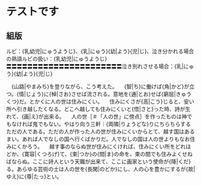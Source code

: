 # テストです
## 組版
ルビ：{乳幼児|にゅうようじ}、{乳|にゅう}{幼|よう}{児|じ}、泣き分かれる場合の熟語ルビの扱い：{乳幼児|にゅうようじ}  
〓〓〓〓〓〓〓〓〓〓〓〓〓〓〓〓〓〓〓〓〓〓泣き別れさせる場合：{乳|にゅう}{幼|よう}{児|じ}

　{山路|やまみち}を登りながら、こう考えた。
　{智|ち}に働けば{角|かど}が立つ。{情|じょう}に{棹|さお}させば流される。意地を{通|とお}せば{窮屈|きゅうくつ}だ。とかくに人の世は住みにくい。
　住みにくさが{高|こう}じると、安い所へ引き越したくなる。どこへ越しても住みにくいと{悟|さと}った時、詩が生れて、{画|え}が出来る。
　人の世［＃「人の世」に傍点］を作ったものは神でもなければ鬼でもない。やはり向う三軒｜{両隣|りょうどな}りにちらちらするただの人である。ただの人が作った<span class="emphasis01">人の世</span>が住みにくいからとて、越す国はあるまい。あれば<span class="emphasis01">人でなし</span>の国へ行くばかりだ。<span class="emphasis01">人でなし</span>の国は<span class="emphasis01">人の世</span>よりもなお住みにくかろう。
　越す事のならぬ世が住みにくければ、住みにくい所をどれほどか、{寛容|くつろげ}て、{束|つか}の{間|ま}の命を、束の間でも住みよくせねばならぬ。ここに詩人という天職が出来て、ここに画家という使命が{降|くだ}る。あらゆる芸術の士は人の世を{長閑|のどか}にし、人の心を豊かにするが{故|ゆえ}に{尊|たっ}とい。
